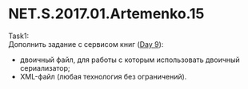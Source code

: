 # NET.S.2017.01.Artemenko.15
Task1:    
Дополнить задание с сервисом книг (<a href = "https://github.com/Grosss/NET.S.2017.01.Artemenko.09">Day 9</a>):   
- двоичный файл, для работы с которым использовать двоичный сериализатор;
- XML-файл (любая технология без ограничений).
